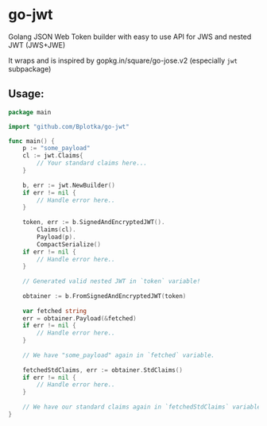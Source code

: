 # go-jwt

Golang JSON Web Token builder with easy to use API for JWS and nested JWT (JWS+JWE)

It wraps and is inspired by gopkg.in/square/go-jose.v2 (especially `jwt` subpackage)
## Usage:

```go
package main

import "github.com/Bplotka/go-jwt"

func main() {
    p := "some_payload"
    cl := jwt.Claims{
        // Your standard claims here...
    }
    
    b, err := jwt.NewBuilder()
    if err != nil {
        // Handle error here..
    }
    
    token, err := b.SignedAndEncryptedJWT().
        Claims(cl).
        Payload(p).
        CompactSerialize()
    if err != nil {
        // Handle error here..
    }
    
    // Generated valid nested JWT in `token` variable!
    
    obtainer := b.FromSignedAndEncryptedJWT(token)
    
    var fetched string
    err = obtainer.Payload(&fetched)
    if err != nil {
        // Handle error here..
    }
    
    // We have "some_payload" again in `fetched` variable.
    
    fetchedStdClaims, err := obtainer.StdClaims()
    if err != nil {
        // Handle error here..
    }
    
    // We have our standard claims again in `fetchedStdClaims` variable.
}


```